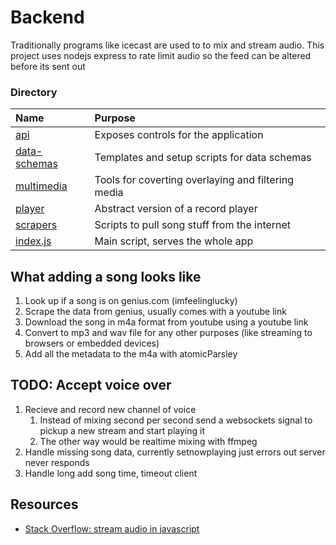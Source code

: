 # Backend 
Traditionally programs like icecast are used to to mix and stream audio. This project uses nodejs express to rate limit audio so the feed can be altered before its sent out

### Directory
| Name                        | Purpose                              | 
| :--                         | :--                                  |
|[api](api)                   | Exposes controls for the application |
|[data-schemas](data-schemas) | Templates and setup scripts for data schemas       |
|[multimedia](multimedia)     | Tools for coverting overlaying and filtering media |
|[player](player)             | Abstract version of a record player                |  
|[scrapers](scrapers)         | Scripts to pull song stuff from the internet       |
|[index.js](index.js)         | Main script, serves the whole app    |

## What adding a song looks like
1. Look up if a song is on genius.com (imfeelinglucky)
2. Scrape the data from genius, usually comes with a youtube link
3. Download the song in m4a format from youtube using a youtube link
4. Convert to mp3 and wav file for any other purposes (like streaming to browsers or embedded devices)
5. Add all the metadata to the m4a with atomicParsley

## TODO: Accept voice over
1. Recieve and record new channel of voice
    1. Instead of mixing second per second send a websockets signal to pickup a new stream and start playing it  
    2. The other way would be realtime mixing with ffmpeg
2. Handle missing song data, currently setnowplaying just errors out server never responds
3. Handle long add song time, timeout client

## Resources
- [Stack Overflow: stream audio in javascript](https://stackoverflow.com/questions/74751390/what-is-the-best-way-to-stream-audio-to-the-browser-chunk-by-chunk-with-javacr)